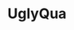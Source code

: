 <!-- generated by markdown-notes-tree -->

# UglyQua

<!-- optional markdown-notes-tree directory description starts here -->

<!-- optional markdown-notes-tree directory description ends here -->


